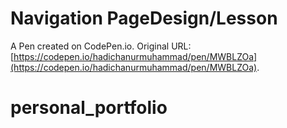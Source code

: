 # Navigation PageDesign/Lesson

A Pen created on CodePen.io. Original URL: [https://codepen.io/hadichanurmuhammad/pen/MWBLZOa](https://codepen.io/hadichanurmuhammad/pen/MWBLZOa).

# personal_portfolio
